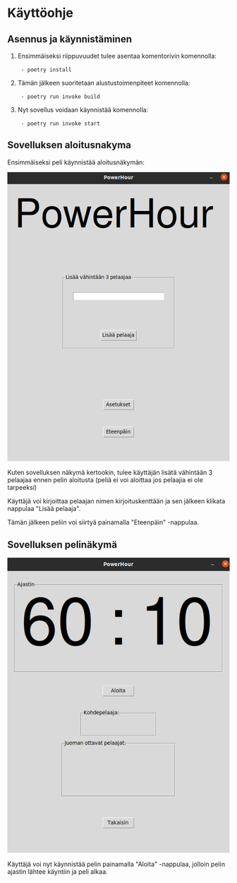 # Käyttöohje

## Asennus ja käynnistäminen

1. Ensimmäiseksi riippuvuudet tulee asentaa komentorivin komennolla:

        - poetry install

2. Tämän jälkeen suoritetaan alustustoimenpiteet komennolla:

        - poetry run invoke build

3. Nyt sovellus voidaan käynnistää komennolla:

        - poetry run invoke start


## Sovelluksen aloitusnakyma

Ensimmäiseksi peli käynnistää aloitusnäkymän:

![Aloitusnäkymä](kuvat/aloitusnakyma.png)

Kuten sovelluksen näkymä kertookin, tulee käyttäjän lisätä vähintään 3 pelaajaa ennen pelin aloitusta (peliä ei voi aloittaa jos pelaajia ei ole tarpeeksi)

Käyttäjä voi kirjoittaa pelaajan nimen kirjoituskenttään ja sen jälkeen klikata nappulaa "Lisää pelaaja".

Tämän jälkeen peliin voi siirtyä painamalla "Eteenpäin" -nappulaa.

## Sovelluksen pelinäkymä

![Pelinakymä](kuvat/pelinakyma.png)

Käyttäjä voi nyt käynnistää pelin painamalla "Aloita" -nappulaa, jolloin pelin ajastin lähtee käyntiin ja peli alkaa.
